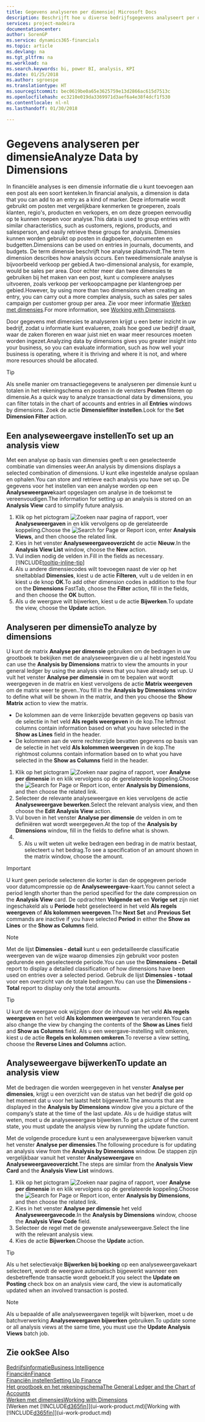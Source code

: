 ```yaml
---
title: Gegevens analyseren per dimensie| Microsoft Docs
description: Beschrijft hoe u diverse bedrijfsgegevens analyseert per dimensie.
services: project-madeira
documentationcenter: 
author: SorenGP
ms.service: dynamics365-financials
ms.topic: article
ms.devlang: na
ms.tgt_pltfrm: na
ms.workload: na
ms.search.keywords: bi, power BI, analysis, KPI
ms.date: 01/25/2018
ms.author: sgroespe
ms.translationtype: HT
ms.sourcegitcommit: bec0619be0a65e3625759e13d2866ac615d7513c
ms.openlocfilehash: ec3210e019da3369971d3aef6a4e38f4dcf1f530
ms.contentlocale: nl-nl
ms.lasthandoff: 01/30/2018

---
```

#  <a name="analyze-data-by-dimensions"></a><span data-ttu-id="59c40-103">Gegevens analyseren per dimensie</span><span class="sxs-lookup"><span data-stu-id="59c40-103">Analyze Data by Dimensions</span></span>
<span data-ttu-id="59c40-104">In financiële analyses is een dimensie informatie die u kunt toevoegen aan een post als een soort kenteken.</span><span class="sxs-lookup"><span data-stu-id="59c40-104">In financial analysis, a dimension is data that you can add to an entry as a kind of marker.</span></span> <span data-ttu-id="59c40-105">Deze informatie wordt gebruikt om posten met vergelijkbare kenmerken te groeperen, zoals klanten, regio's, producten en verkopers, en om deze groepen eenvoudig op te kunnen roepen voor analyse.</span><span class="sxs-lookup"><span data-stu-id="59c40-105">This data is used to group entries with similar characteristics, such as customers, regions, products, and salesperson, and easily retrieve these groups for analysis.</span></span> <span data-ttu-id="59c40-106">Dimensies kunnen worden gebruikt op posten in dagboeken, documenten en budgetten.</span><span class="sxs-lookup"><span data-stu-id="59c40-106">Dimensions can be used on entries in journals, documents, and budgets.</span></span> <span data-ttu-id="59c40-107">De term dimensie beschrijft hoe analyse plaatsvindt.</span><span class="sxs-lookup"><span data-stu-id="59c40-107">The term dimension describes how analysis occurs.</span></span> <span data-ttu-id="59c40-108">Een tweedimensionale analyse is bijvoorbeeld verkoop per gebied.</span><span class="sxs-lookup"><span data-stu-id="59c40-108">A two-dimensional analysis, for example, would be sales per area.</span></span> <span data-ttu-id="59c40-109">Door echter meer dan twee dimensies te gebruiken bij het maken van een post, kunt u complexere analyses uitvoeren, zoals verkoop per verkoopcampagne per klantengroep per gebied.</span><span class="sxs-lookup"><span data-stu-id="59c40-109">However, by using more than two dimensions when creating an entry, you can carry out a more complex analysis, such as sales per sales campaign per customer group per area.</span></span> <span data-ttu-id="59c40-110">Zie voor meer informatie [Werken met dimensies](finance-dimensions.md).</span><span class="sxs-lookup"><span data-stu-id="59c40-110">For more information, see [Working with Dimensions](finance-dimensions.md).</span></span>

<span data-ttu-id="59c40-111">Door gegevens met dimensies te analyseren krijgt u een beter inzicht in uw bedrijf, zodat u informatie kunt evalueren, zoals hoe goed uw bedrijf draait, waar de zaken floreren en waar juist niet en waar meer resources moeten worden ingezet.</span><span class="sxs-lookup"><span data-stu-id="59c40-111">Analyzing data by dimensions gives you greater insight into your business, so you can evaluate information, such as how well your business is operating, where it is thriving and where it is not, and where more resources should be allocated.</span></span>

> [!TIP]
> <span data-ttu-id="59c40-112">Als snelle manier om transactiegegevens te analyseren per dimensie kunt u totalen in het rekeningschema en posten in de vensters **Posten** filteren op dimensie.</span><span class="sxs-lookup"><span data-stu-id="59c40-112">As a quick way to analyze transactional data by dimensions, you can filter totals in the chart of accounts and entries in all **Entries** windows by dimensions.</span></span> <span data-ttu-id="59c40-113">Zoek de actie **Dimensiefilter instellen**.</span><span class="sxs-lookup"><span data-stu-id="59c40-113">Look for the **Set Dimension Filter** action.</span></span>

## <a name="to-set-up-an-analysis-view"></a><span data-ttu-id="59c40-114">Een analyseweergave instellen</span><span class="sxs-lookup"><span data-stu-id="59c40-114">To set up an analysis view</span></span>  
<span data-ttu-id="59c40-115">Met een analyse op basis van dimensies geeft u een geselecteerde combinatie van dimensies weer.</span><span class="sxs-lookup"><span data-stu-id="59c40-115">An analysis by dimensions displays a selected combination of dimensions.</span></span> <span data-ttu-id="59c40-116">U kunt elke ingestelde analyse opslaan en ophalen.</span><span class="sxs-lookup"><span data-stu-id="59c40-116">You can store and retrieve each analysis you have set up.</span></span> <span data-ttu-id="59c40-117">De gegevens voor het instellen van een analyse worden op een **Analyseweergave**kaart opgeslagen om analyse in de toekomst te vereenvoudigen.</span><span class="sxs-lookup"><span data-stu-id="59c40-117">The information for setting up an analysis is stored on an **Analysis View** card to simplify future analysis.</span></span>  

1. <span data-ttu-id="59c40-118">Klik op het pictogram ![Zoeken naar pagina of rapport](media/ui-search/search_small.png "pictogram Zoeken naar pagina of rapport"), voer **Analyseweergaven** in en klik vervolgens op de gerelateerde koppeling.</span><span class="sxs-lookup"><span data-stu-id="59c40-118">Choose the ![Search for Page or Report](media/ui-search/search_small.png "Search for Page or Report icon") icon, enter **Analysis Views**, and then choose the related link.</span></span>  
2. <span data-ttu-id="59c40-119">Kies in het venster **Analyseweergaveoverzicht** de actie **Nieuw**.</span><span class="sxs-lookup"><span data-stu-id="59c40-119">In the **Analysis View List** window, choose the **New** action.</span></span>
3. <span data-ttu-id="59c40-120">Vul indien nodig de velden in.</span><span class="sxs-lookup"><span data-stu-id="59c40-120">Fill in the fields as necessary.</span></span> [!INCLUDE[tooltip-inline-tip](includes/tooltip-inline-tip_md.md)]
4. <span data-ttu-id="59c40-121">Als u andere dimensiecodes wilt toevoegen naast de vier op het sneltabblad **Dimensies**, kiest u de actie **Filteren**, vult u de velden in en kiest u de knop **OK**.</span><span class="sxs-lookup"><span data-stu-id="59c40-121">To add other dimension codes in addition to the four on the **Dimensions** FastTab, choose the **Filter** action, fill in the fields, and then choose the **OK** button.</span></span>  
5. <span data-ttu-id="59c40-122">Als u de weergave wilt bijwerken, kiest u de actie **Bijwerken**.</span><span class="sxs-lookup"><span data-stu-id="59c40-122">To update the view, choose the **Update** action.</span></span>

## <a name="to-analyze-by-dimensions"></a><span data-ttu-id="59c40-123">Analyseren per dimensie</span><span class="sxs-lookup"><span data-stu-id="59c40-123">To analyze by dimensions</span></span>
<span data-ttu-id="59c40-124">U kunt de matrix **Analyse per dimensie** gebruiken om de bedragen in uw grootboek te bekijken met de analyseweergaven die u al hebt ingesteld.</span><span class="sxs-lookup"><span data-stu-id="59c40-124">You can use the **Analysis by Dimensions** matrix to view the amounts in your general ledger by using the analysis views that you have already set up.</span></span> <span data-ttu-id="59c40-125">U vult het venster **Analyse per dimensie** in om te bepalen wat wordt weergegeven in de matrix en kiest vervolgens de actie **Matrix weergeven** om de matrix weer te geven..</span><span class="sxs-lookup"><span data-stu-id="59c40-125">You fill in the **Analysis by Dimensions** window to define what will be shown in the matrix, and then you choose the **Show Matrix** action to view the matrix.</span></span>  

- <span data-ttu-id="59c40-126">De kolommen aan de verre linkerzijde bevatten gegevens op basis van de selectie in het veld **Als regels weergeven** in de kop.</span><span class="sxs-lookup"><span data-stu-id="59c40-126">The leftmost columns contain information based on what you have selected in the **Show as Lines** field in the header.</span></span>  
- <span data-ttu-id="59c40-127">De kolommen aan de verre rechterzijde bevatten gegevens op basis van de selectie in het veld **Als kolommen weergeven** in de kop.</span><span class="sxs-lookup"><span data-stu-id="59c40-127">The rightmost columns contain information based on to what you have selected in the **Show as Columns** field in the header.</span></span>  

1. <span data-ttu-id="59c40-128">Klik op het pictogram ![Zoeken naar pagina of rapport](media/ui-search/search_small.png "pictogram Zoeken naar pagina of rapport"), voer **Analyse per dimensie** in en klik vervolgens op de gerelateerde koppeling.</span><span class="sxs-lookup"><span data-stu-id="59c40-128">Choose the ![Search for Page or Report](media/ui-search/search_small.png "Search for Page or Report icon") icon, enter **Analysis by Dimensions**, and then choose the related link.</span></span>  
2. <span data-ttu-id="59c40-129">Selecteer de relevante analyseweergave en kies vervolgens de actie **Analyseweergave bewerken**.</span><span class="sxs-lookup"><span data-stu-id="59c40-129">Select the relevant analysis view,  and then choose the **Edit Analysis View** action.</span></span>
3. <span data-ttu-id="59c40-130">Vul boven in het venster **Analyse per dimensie** de velden in om te definiëren wat wordt weergegeven.</span><span class="sxs-lookup"><span data-stu-id="59c40-130">At the top of the **Analysis by Dimensions** window, fill in the fields to define what is shown.</span></span>
4. 5. <span data-ttu-id="59c40-131">Als u wilt weten uit welke bedragen een bedrag in de matrix bestaat, selecteert u het bedrag.</span><span class="sxs-lookup"><span data-stu-id="59c40-131">To see a specification of an amount shown in the matrix window, choose the amount.</span></span>  

> [!IMPORTANT]  
>   <span data-ttu-id="59c40-132">U kunt geen periode selecteren die korter is dan de opgegeven periode voor datumcompressie op de **Analyseweergave**-kaart.</span><span class="sxs-lookup"><span data-stu-id="59c40-132">You cannot select a period length shorter than the period specified for the date compression on the **Analysis View** card.</span></span> <span data-ttu-id="59c40-133">De opdrachten **Volgende set** en **Vorige set** zijn niet ingeschakeld als u **Periode** hebt geselecteerd in het veld **Als regels weergeven** of **Als kolommen weergeven**.</span><span class="sxs-lookup"><span data-stu-id="59c40-133">The **Next Set** and **Previous Set** commands are inactive if you have selected **Period** in either the **Show as Lines** or the **Show as Columns** field.</span></span>  

> [!NOTE]  
>   <span data-ttu-id="59c40-134">Met de lijst **Dimensies - detail** kunt u een gedetailleerde classificatie weergeven van de wijze waarop dimensies zijn gebruikt voor posten gedurende een geselecteerde periode.</span><span class="sxs-lookup"><span data-stu-id="59c40-134">You can use the **Dimensions - Detail** report to display a detailed classification of how dimensions have been used on entries over a selected period.</span></span> <span data-ttu-id="59c40-135">Gebruik de lijst **Dimensies - totaal** voor een overzicht van de totale bedragen.</span><span class="sxs-lookup"><span data-stu-id="59c40-135">You can use the **Dimensions - Total** report to display only the total amounts.</span></span>  

> [!TIP]  
>   <span data-ttu-id="59c40-136">U kunt de weergave ook wijzigen door de inhoud van het veld **Als regels weergeven** en het veld **Als kolommen weergeven** te veranderen.</span><span class="sxs-lookup"><span data-stu-id="59c40-136">You can also change the view by changing the contents of the **Show as Lines** field and **Show as Columns** field.</span></span> <span data-ttu-id="59c40-137">Als u een weergave-instelling wilt omkeren, kiest u de actie **Regels en kolommen omkeren**.</span><span class="sxs-lookup"><span data-stu-id="59c40-137">To reverse a view setting, choose the **Reverse Lines and Columns** action.</span></span>

## <a name="to-update-an-analysis-view"></a><span data-ttu-id="59c40-138">Analyseweergave bijwerken</span><span class="sxs-lookup"><span data-stu-id="59c40-138">To update an analysis view</span></span>  
<span data-ttu-id="59c40-139">Met de bedragen die worden weergegeven in het venster **Analyse per dimensies**, krijgt u een overzicht van de status van het bedrijf die gold op het moment dat u voor het laatst hebt bijgewerkt.</span><span class="sxs-lookup"><span data-stu-id="59c40-139">The amounts that are displayed in the **Analysis by Dimensions** window give you a picture of the company’s state at the time of the last update.</span></span> <span data-ttu-id="59c40-140">Als u de huidige status wilt weten, moet u de analyseweergave bijwerken.</span><span class="sxs-lookup"><span data-stu-id="59c40-140">To get a picture of the current state, you must update the analysis view by running the update function.</span></span>

<span data-ttu-id="59c40-141">Met de volgende procedure kunt u een analyseweergave bijwerken vanuit het venster **Analyse per dimensies**.</span><span class="sxs-lookup"><span data-stu-id="59c40-141">The following procedure is for updating an analysis view from the **Analysis by Dimensions** window.</span></span> <span data-ttu-id="59c40-142">De stappen zijn vergelijkbaar vanuit het venster **Analyseweergave** en **Analyseweergaveoverzicht**.</span><span class="sxs-lookup"><span data-stu-id="59c40-142">The steps are similar from the **Analysis View Card** and the **Analysis View List** windows.</span></span>  

1. <span data-ttu-id="59c40-143">Klik op het pictogram ![Zoeken naar pagina of rapport](media/ui-search/search_small.png "pictogram Zoeken naar pagina of rapport"), voer **Analyse per dimensie** in en klik vervolgens op de gerelateerde koppeling.</span><span class="sxs-lookup"><span data-stu-id="59c40-143">Choose the ![Search for Page or Report](media/ui-search/search_small.png "Search for Page or Report icon") icon, enter **Analysis by Dimensions**, and then choose the related link.</span></span>  
2. <span data-ttu-id="59c40-144">Kies in het venster **Analyse per dimensie** het veld **Analyseweergavecode**.</span><span class="sxs-lookup"><span data-stu-id="59c40-144">In the **Analysis by Dimensions** window, choose the **Analysis View Code** field.</span></span>  
3. <span data-ttu-id="59c40-145">Selecteer de regel met de gewenste analyseweergave.</span><span class="sxs-lookup"><span data-stu-id="59c40-145">Select the line with the relevant analysis view.</span></span>  
4. <span data-ttu-id="59c40-146">Kies de actie **Bijwerken**.</span><span class="sxs-lookup"><span data-stu-id="59c40-146">Choose the **Update** action.</span></span>  

> [!TIP]  
>   <span data-ttu-id="59c40-147">Als u het selectievakje **Bijwerken bij boeking** op een analyseweergavekaart selecteert, wordt de weergave automatisch bijgewerkt wanneer een desbetreffende transactie wordt geboekt.</span><span class="sxs-lookup"><span data-stu-id="59c40-147">If you select the **Update on Posting** check box on an analysis view card, the view is automatically updated when an involved transaction is posted.</span></span>

> [!NOTE]  
>   <span data-ttu-id="59c40-148">Als u bepaalde of alle analyseweergaven tegelijk wilt bijwerken, moet u de batchverwerking **Analyseweergaven bijwerken** gebruiken.</span><span class="sxs-lookup"><span data-stu-id="59c40-148">To update some or all analysis views at the same time, you must use the **Update Analysis Views** batch job.</span></span>  

## <a name="see-also"></a><span data-ttu-id="59c40-149">Zie ook</span><span class="sxs-lookup"><span data-stu-id="59c40-149">See Also</span></span>
[<span data-ttu-id="59c40-150">Bedrijfsinformatie</span><span class="sxs-lookup"><span data-stu-id="59c40-150">Business Intelligence</span></span>](bi.md)  
[<span data-ttu-id="59c40-151">Financiën</span><span class="sxs-lookup"><span data-stu-id="59c40-151">Finance</span></span>](finance.md)  
[<span data-ttu-id="59c40-152">Financiën instellen</span><span class="sxs-lookup"><span data-stu-id="59c40-152">Setting Up Finance</span></span>](finance-setup-finance.md)  
[<span data-ttu-id="59c40-153">Het grootboek en het rekeningschema</span><span class="sxs-lookup"><span data-stu-id="59c40-153">The General Ledger and the Chart of Accounts</span></span>](finance-general-ledger.md)  
[<span data-ttu-id="59c40-154">Werken met dimensies</span><span class="sxs-lookup"><span data-stu-id="59c40-154">Working with Dimensions</span></span>](finance-dimensions.md)  
<span data-ttu-id="59c40-155">[Werken met [!INCLUDE[d365fin](includes/d365fin_md.md)]](ui-work-product.md)</span><span class="sxs-lookup"><span data-stu-id="59c40-155">[Working with [!INCLUDE[d365fin](includes/d365fin_md.md)]](ui-work-product.md)</span></span>  

